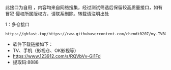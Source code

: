 此接口为自用 ，内容均来自网络搜集，经过测试筛选后保留较高质量接口，如有冒犯 侵权所属版权方，请联系删除。转载请注明出处

1：多仓接口
````bash
https://ghfast.top/https://raw.githubusercontent.com/chendi0207/my-TVBOX/refs/heads/main/本地仓.txt
````

- 软件下载链接如下：
- TV、手机（影视仓、OK影视等）
- https://www.123912.com/s/RQVbVv-Gi1Fd
- 提取码:8888